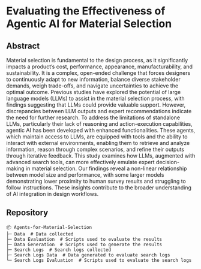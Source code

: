 # Evaluating the Effectiveness of Agentic AI for Material Selection

## Abstract

Material selection is fundamental to the design process, as it significantly impacts a product’s cost, performance, appearance, manufacturability, and sustainability. It is a complex, open-ended challenge that forces designers to continuously adapt to new information, balance diverse stakeholder demands, weigh trade-offs, and navigate uncertainties to achieve the optimal outcome. 
Previous studies have explored the potential of large language models (LLMs) to assist in the material selection process, with findings suggesting that LLMs could provide valuable support. However, discrepancies between LLM outputs and expert recommendations indicate the need for further research. To address the limitations of standalone LLMs, particularly their lack of reasoning and action-execution capabilities, agentic AI has been developed with enhanced functionalities. These agents, which maintain access to LLMs, are equipped with tools and the ability to interact with external environments, enabling them to retrieve and analyze information, reason through complex scenarios, and refine their outputs through iterative feedback. This study examines how LLMs, augmented with advanced search tools, can more effectively emulate expert decision-making in material selection. Our findings reveal a non-linear relationship between model size and performance, with some larger models demonstrating lower proximity to human survey results and struggling to follow instructions. These insights contribute to the broader understanding of AI integration in design workflows.

## Repository

```
📦 Agents-for-Material-Selection
├─ Data  # Data collected
├─ Data Evaluation  # Scripts used to evaluate the results
├─ Data Generation  # Scripts used to generate the results
├─ Search Logs  # Search logs collected
├─ Search Logs Data  # Data generated to evaluate search logs
└─ Search Logs Evaluation  # Scripts used to evaluate the search logs
```
